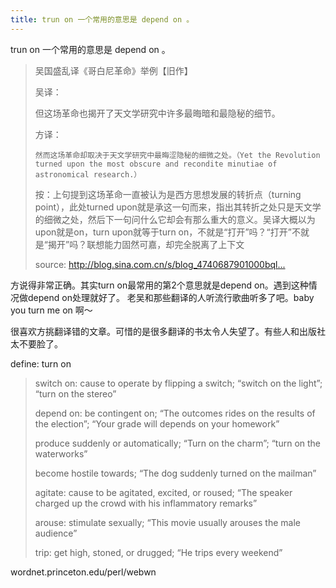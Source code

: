```yaml
---
title: trun on 一个常用的意思是 depend on 。
---
```


<p>trun on 一个常用的意思是 depend on 。</p>

<blockquote>
  <p>吴国盛乱译《哥白尼革命》举例【旧作】</p>
  
  <p>吴译：</p>
  
  <p>但这场革命也揭开了天文学研究中许多最晦暗和最隐秘的细节。</p>
  
  <p>方译：</p>

<pre><code>然而这场革命却取决于天文学研究中最晦涩隐秘的细微之处。（Yet the Revolution turned upon the most obscure and recondite minutiae of astronomical research.）
</code></pre>
  
  <p>按：上句提到这场革命一直被认为是西方思想发展的转折点（turning point），此处turned upon就是承这一句而来，指出其转折之处只是天文学的细微之处，然后下一句问什么它却会有那么重大的意义。吴译大概以为upon就是on，turn upon就等于turn on，不就是“打开”吗？“打开”不就是“揭开”吗？联想能力固然可嘉，却完全脱离了上下文</p>
  
  <p>source: <a href="http://blog.sina.com.cn/s/blog_4740687901000bql.html">http://blog.sina.com.cn/s/blog_4740687901000bql...</a></p>
</blockquote>

<p>方说得非常正确。其实turn on最常用的第2个意思就是depend on。遇到这种情况做depend on处理就好了。
老吴和那些翻译的人听流行歌曲听多了吧。baby you turn me on 啊～</p>

<p>很喜欢方挑翻译错的文章。可惜的是很多翻译的书太令人失望了。有些人和出版社太不要脸了。</p>

<p>define: turn on</p>

<blockquote>
  <p>switch on: cause to operate by flipping a switch; &#8220;switch on the light&#8221;; &#8220;turn on the stereo&#8221;</p>
  
  <p>depend on: be contingent on; &#8220;The outcomes rides on the results of the election&#8221;; &#8220;Your grade will depends on your homework&#8221;</p>
  
  <p>produce suddenly or automatically; &#8220;Turn on the charm&#8221;; &#8220;turn on the waterworks&#8221;</p>
  
  <p>become hostile towards; &#8220;The dog suddenly turned on the mailman&#8221;</p>
  
  <p>agitate: cause to be agitated, excited, or roused; &#8220;The speaker charged up the crowd with his inflammatory remarks&#8221;</p>
  
  <p>arouse: stimulate sexually; &#8220;This movie usually arouses the male audience&#8221;</p>
  
  <p>trip: get high, stoned, or drugged; &#8220;He trips every weekend&#8221;</p>
</blockquote>

<p>wordnet.princeton.edu/perl/webwn</p>
